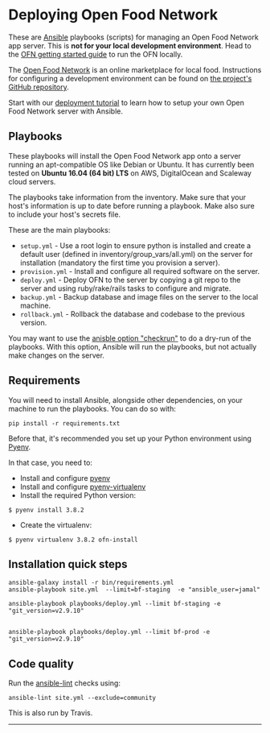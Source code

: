Deploying Open Food Network
===========================

These are [Ansible](http://docs.ansible.com/ansible/) playbooks (scripts) for managing an Open Food Network app server. This is **not for your local development environment**. Head to the [OFN getting started guide](https://github.com/openfoodfoundation/openfoodnetwork/blob/master/GETTING_STARTED.md) to run the OFN locally.

The [Open Food Network](http://openfoodnetwork.org) is an online marketplace for local food. Instructions for configuring a development environment can be found on [the project's GitHub repository](https://github.com/openfoodfoundation/openfoodnetwork).

Start with our [deployment tutorial](https://github.com/openfoodfoundation/ofn-install/wiki) to learn how to setup your own Open Food Network server with Ansible.


## Playbooks

These playbooks will install the Open Food Network app onto a server running an apt-compatible OS like Debian or Ubuntu. It has currently been tested on **Ubuntu 16.04 (64 bit) LTS** on AWS, DigitalOcean and Scaleway cloud servers.

The playbooks take information from the inventory. Make sure that your host's information is up to date before running a playbook. Make also sure to include your host's secrets file.

These are the main playbooks:

* `setup.yml` - Use a root login to ensure python is installed and create a default user (defined in inventory/group_vars/all.yml) on the server for installation (mandatory the first time you provision a server).
* `provision.yml` - Install and configure all required software on the server.
* `deploy.yml` - Deploy OFN to the server by copying a git repo to the server and using ruby/rake/rails tasks to configure and migrate.
* `backup.yml` - Backup database and image files on the server to the local machine.
* `rollback.yml` - Rollback the database and codebase to the previous version.

You may want to use the [anisble option "checkrun"](http://docs.ansible.com/playbooks_checkmode.html) to do a dry-run of the playbooks. With this option, Ansible will run the playbooks, but not actually make changes on the server.


## Requirements

You will need to install Ansible, alongside other dependencies, on your machine to run the playbooks. You can do so with:

```
pip install -r requirements.txt
```

Before that, it's recommended you set up your Python environment using [Pyenv](https://github.com/pyenv/pyenv).

In that case, you need to:

* Install and configure [pyenv](https://github.com/pyenv/pyenv)
* Install and configure [pyenv-virtualenv](https://github.com/pyenv/pyenv-virtualenv)
* Install the required Python version:

```
$ pyenv install 3.8.2
```

* Create the virtualenv:

```
$ pyenv virtualenv 3.8.2 ofn-install
```
## Installation quick steps

```
ansible-galaxy install -r bin/requirements.yml
ansible-playbook site.yml  --limit=bf-staging  -e "ansible_user=jamal"

ansible-playbook playbooks/deploy.yml --limit bf-staging -e "git_version=v2.9.10"


ansible-playbook playbooks/deploy.yml --limit bf-prod -e "git_version=v2.9.10"

```

## Code quality

Run the [ansible-lint](https://github.com/willthames/ansible-lint) checks using:
```
ansible-lint site.yml --exclude=community
```

This is also run by Travis.

---
